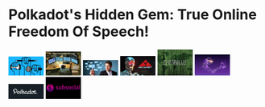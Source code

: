 # Polkadot's Hidden Gem: True Online Freedom Of Speech!

<img src="https://github.com/ideplo/polkadotspace/blob/master/images/freedom_of_the_press.png?raw=true" alt="Freedom" width="70px" />

<img src="https://github.com/ideplo/polkadotspace/blob/master/images/Control.jpg?raw=true" alt="Control" width="70px" />

<img src="https://github.com/ideplo/polkadotspace/blob/master/images/SocialMedia.png?raw=true" alt="Social Media" width="70px" />

<img src="https://github.com/ideplo/polkadotspace/blob/master/images/Skynet.jpg?raw=true" alt="SkyNet" width="70px" />

<img src="https://github.com/ideplo/polkadotspace/blob/master/images/Centralize_Fade.jpg?raw=true" alt="Control" width="70px" />

<img src="https://github.com/ideplo/polkadotspace/blob/master/images/AI.png?raw=true" alt="AI" width="70px" />

<img src="https://github.com/ideplo/polkadotspace/blob/master/images/Polkadot_dark.png?raw=true" alt="Polkadot" width="70px" />

<img src="https://github.com/ideplo/polkadotspace/blob/master/images/SubSocialBlack.png?raw=true" alt="Subsocial" width="70px" />
